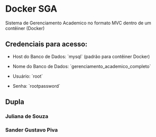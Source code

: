 <html>
  <body>
    <h1>Docker SGA</h1>
    <p>Sistema de Gerenciamento Academico no formato MVC dentro de um contêiner (Docker)</p>
    <h2>Credenciais para acesso:</h2>
    <ul><li><a>Host do Banco de Dados: `mysql` (padrão para contêiner Docker)</a></li></ul>
    <ul><li><a>Nome do Banco de Dados: `gerenciamento_academico_completo`</a></li></ul>
    <ul><li><a>Usuário: `root`</a></li></ul>
    <ul><li><a>Senha: `rootpassword`</a></li></ul>
    <h2>Dupla</h2>
    <h3>Juliana de Souza</h3>
    <h3>Sander Gustavo Piva</h3>
  </body>
</html>


        
